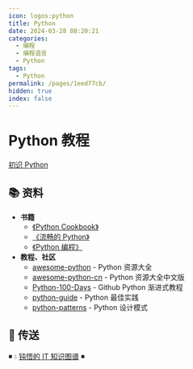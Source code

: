 ```yaml
---
icon: logos:python
title: Python
date: 2024-03-28 08:20:21
categories:
  - 编程
  - 编程语言
  - Python
tags:
  - Python
permalink: /pages/1eed77cb/
hidden: true
index: false
---
```


# Python 教程

[初识 Python](Python_简介.md)

## 📚 资料

- **书籍**
  - [《Python Cookbook》](https://book.douban.com/subject/26381341/)
  - [《流畅的 Python》](https://book.douban.com/subject/27028517/)
  - [《Python 编程》](https://book.douban.com/subject/36365320/)
- **教程、社区**
  - [awesome-python](https://github.com/vinta/awesome-python) - Python 资源大全
  - [awesome-python-cn](https://github.com/jobbole/awesome-python-cn) - Python 资源大全中文版
  - [Python-100-Days](https://github.com/jackfrued/Python-100-Days) - Github Python 渐进式教程
  - [python-guide](https://github.com/realpython/python-guide) - Python 最佳实践
  - [python-patterns](https://github.com/faif/python-patterns) - Python 设计模式

## 🚪 传送

◾ 💧 [钝悟的 IT 知识图谱](https://dunwu.github.io/waterdrop/) ◾